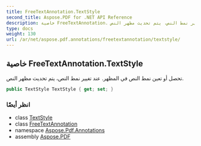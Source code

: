 ```yaml
---
title: FreeTextAnnotation.TextStyle
second_title: Aspose.PDF for .NET API Reference
description: خاصية FreeTextAnnotation. تحصل أو تعين نمط النص في المظهر. عند تغيير نمط النص، يتم تحديث مظهر النص.
type: docs
weight: 130
url: /ar/net/aspose.pdf.annotations/freetextannotation/textstyle/
---
```

## خاصية FreeTextAnnotation.TextStyle

تحصل أو تعين نمط النص في المظهر. عند تغيير نمط النص، يتم تحديث مظهر النص.

```csharp
public TextStyle TextStyle { get; set; }
```

### انظر أيضًا

* class [TextStyle](../../textstyle/)
* class [FreeTextAnnotation](../)
* namespace [Aspose.Pdf.Annotations](../../../aspose.pdf.annotations/)
* assembly [Aspose.PDF](../../../)